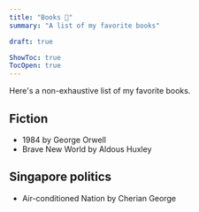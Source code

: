 ```yaml
---
title: "Books 📖"
summary: "A list of my favorite books"

draft: true

ShowToc: true
TocOpen: true
---
```


Here's a non-exhaustive list of my favorite books.

## Fiction

- 1984 by George Orwell
- Brave New World by Aldous Huxley

## Singapore politics

- Air-conditioned Nation by Cherian George